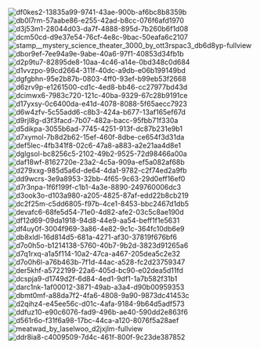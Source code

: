 ![df0kes2-13835a99-9741-43ae-900b-af6bc8b8359b](https://github.com/cookiehau/cookiehau/assets/34149946/f81dbf53-e8ab-44bb-8e35-39a76ae92808)![db0l7rm-57aabe86-e255-42ad-b8cc-076f6afd1970](https://github.com/cookiehau/cookiehau/assets/34149946/7d231944-48e9-44d4-a80b-77e4579a8b44)![d3j53m1-28044d03-da7f-4888-895d-7b260b6f1d08](https://github.com/cookiehau/cookiehau/assets/34149946/1abd35b5-ba15-4529-af64-646cf2d8b7b0)![dcm50cd-d9e37e54-76cf-4e8c-9bac-50eafa6c2107](https://github.com/cookiehau/cookiehau/assets/34149946/63a219ba-d8f2-4780-bc22-adefb146b816)![stamp__mystery_science_theater_3000_by_ott3rspac3_db6d8yp-fullview](https://github.com/cookiehau/cookiehau/assets/34149946/51648134-b9dc-4700-8532-e661e0a124fb)![dbor9ef-7ee94a9e-9abe-40a6-97f1-40853d34fb1b](https://github.com/cookiehau/cookiehau/assets/34149946/b92c80dd-1a94-4d33-b8de-dd33f48387fb)![d2p9tu7-82895de8-10aa-4c46-a14e-0bd348c0d684](https://github.com/cookiehau/cookiehau/assets/34149946/757fb8ae-f28b-4098-a13e-eee1fd86b0d5)![d1vvzpo-99cd2664-311f-40dc-a9db-e06b199149bd](https://github.com/cookiehau/cookiehau/assets/34149946/a4648bec-06c7-416e-87d3-956fb5f551c0)
![dgfgbhn-95e2b87b-0803-4ff0-93ef-b99eb53f2668](https://github.com/cookiehau/cookiehau/assets/34149946/3435ea1a-a126-4f8a-8bb0-d3edfd7b7283)![d6zrv9p-e1261500-cd1c-4ed8-bb46-cc27977bd43d](https://github.com/cookiehau/cookiehau/assets/34149946/eef22704-9a5f-492e-b434-650d1348a2f4)![dcimwx6-7983c720-121c-40ba-9329-67c28b9191ce](https://github.com/cookiehau/cookiehau/assets/34149946/a21fe865-ae93-46ce-8dd9-2d88fa036475)![d17yxsy-0c6400da-e41d-4078-8088-5f65aecc7923](https://github.com/cookiehau/cookiehau/assets/34149946/afe47aea-fffb-4022-b04a-4378ba913e85)![d6w4zfv-5c55add6-c8b3-424a-b677-13af165ef67d](https://github.com/cookiehau/cookiehau/assets/34149946/f648baaf-06ea-4c80-8b47-b00c036a8f09)![d9rjl8g-d3f3facd-7b07-482a-bacc-95fbb71f330a](https://github.com/cookiehau/cookiehau/assets/34149946/59537fd0-58cc-4c7d-b7f8-d6baaac48749)![d5dikpa-3055b6ad-7745-4251-913f-dc87b231e9b1](https://github.com/cookiehau/cookiehau/assets/34149946/cf62418c-9a0b-4ecf-8152-5c92d75b5f89)![d7xymol-7b8d2b62-15ef-460f-8dbe-ce654f3d31da](https://github.com/cookiehau/cookiehau/assets/34149946/8c3e6efb-2b58-4e6e-b128-695c999e4eca)
![def5lec-4fb341f8-02c6-47a8-a883-a2e21aa4d8e1](https://github.com/cookiehau/cookiehau/assets/34149946/855c8f42-36de-421e-ac63-8fabbce03512)![dglgsol-bc8256c5-2102-49b2-9525-72d98466a00a](https://github.com/cookiehau/cookiehau/assets/34149946/0757348e-8dc0-4a9f-b651-c28c12976a06)![daf18wf-8162720e-23a2-4c5a-909a-ef5a082af68b](https://github.com/cookiehau/cookiehau/assets/34149946/2ec58573-8e7d-4b0f-b6e1-0c3232e86261)![d279xxg-985d5a6d-de64-4da1-9782-c2f74ed2a9fb](https://github.com/cookiehau/cookiehau/assets/34149946/439b9a84-27f6-46c1-aab9-700f2b69c49f)![dd9wcrs-3e9a8953-32bb-4f65-9c63-29d0eff16ef0](https://github.com/cookiehau/cookiehau/assets/34149946/641eb64e-0dd8-4817-a120-5a8c1846f42e)![d7r3npa-1f6f199f-c1b1-4a3e-8890-249760006dc3](https://github.com/cookiehau/cookiehau/assets/34149946/c699e546-2e72-4484-a7b1-c8e1af654579)![d3ook3o-d103a980-a205-4825-87af-edd22b8cb219](https://github.com/cookiehau/cookiehau/assets/34149946/6abac055-3913-42d5-8605-77ac79339a62)![dc2f25m-c5dd6805-f97b-4ce1-8453-bbc2467d1db5](https://github.com/cookiehau/cookiehau/assets/34149946/bff5fd1b-c51f-454b-8ca3-de25fc5397a0)
![devafc6-68fe5d54-71e0-4d82-afe2-03c5c8ae190d](https://github.com/cookiehau/cookiehau/assets/34149946/050c3355-0907-4d59-bb01-2c415992ae8f)![df12d69-09da1918-94d8-44e9-aa54-beff1f1e5631](https://github.com/cookiehau/cookiehau/assets/34149946/8349e6b5-7cf7-45e3-8082-c97ab71037c6)![df4uy0f-3004f969-3a86-4e82-9c1c-364fc10db6e9](https://github.com/cookiehau/cookiehau/assets/34149946/ef62affc-0f57-4357-9fe8-69c0bb22781c)![db8xldl-16d814d5-681a-4271-af30-37819f676bf6](https://github.com/cookiehau/cookiehau/assets/34149946/373ac21f-4f99-45b9-9b3c-3131463ab9e1)![d7o0h5o-b1214138-5760-40b7-9b2d-3823d91265a6](https://github.com/cookiehau/cookiehau/assets/34149946/de65dbfd-563f-488d-9e55-919814f44ecf)![d7q1rxq-a1a5f114-10a2-47ca-a467-205dea5c2e32](https://github.com/cookiehau/cookiehau/assets/34149946/6b2e282a-800c-4c0d-98c6-5ef59e207ac4)![d7o0h6l-a76b463b-7f1d-44ac-a528-fc2d23759347](https://github.com/cookiehau/cookiehau/assets/34149946/3363cf8e-197a-455c-9ce7-f4ad11da4b89)![der5khf-a5722199-22a6-405d-bc90-e02dea5d11fd](https://github.com/cookiehau/cookiehau/assets/34149946/e7be77cc-c541-4f93-8132-592ff5207646)
![dcspja9-d1749d2f-6d84-4ed1-9df1-1a7b582f31b1](https://github.com/cookiehau/cookiehau/assets/34149946/b7bb1d94-d488-4454-b3bb-38f3cab068a7)![darc1nk-1af00012-3871-49ab-a3a4-d90b00959353](https://github.com/cookiehau/cookiehau/assets/34149946/93e21a7f-c280-45a7-ba36-ab4c891f7158)![dbmt0mf-a88da7f2-4fa6-4808-9a90-9873dc41453c](https://github.com/cookiehau/cookiehau/assets/34149946/85dbd2d6-31de-45b6-8063-5c1795253038)![d2qihz4-e45ee56c-d01c-4afa-9184-9b64d5adf573](https://github.com/cookiehau/cookiehau/assets/34149946/dc84854f-4a62-4271-a066-b4b27a48be66)![ddfuz10-e90c6076-fad9-496b-ae40-590dd2e863f6](https://github.com/cookiehau/cookiehau/assets/34149946/8e4aa5b1-6411-4c13-a072-a38824658558)![d561r6o-f31f6a98-17bc-44ca-a120-8076f5a28aef](https://github.com/cookiehau/cookiehau/assets/34149946/a3b49e13-8563-4dbd-8096-90f68c5c8194)![meatwad_by_laselwoo_d2jxjlm-fullview](https://github.com/cookiehau/cookiehau/assets/34149946/ec2b40eb-7642-4b51-9def-a9d805570ae2)![ddr8ia8-c4009509-7d4c-461f-800f-9c23de387852](https://github.com/cookiehau/cookiehau/assets/34149946/1f15fad7-5ba7-460a-a5ac-e8f37da066ed)






































